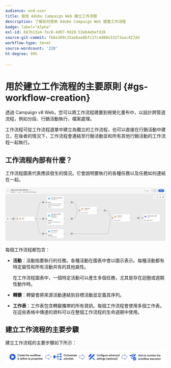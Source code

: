 ```yaml
---
audience: end-user
title: 使用 Adobe Campaign Web 建立工作流程
description: 了解如何使用 Adobe Campaign Web 建置工作流程
badge: label="Alpha"
exl-id: 687b13a4-7ec8-4d07-9d20-53eb4ebefd28
source-git-commit: fb6e389c25aebae8bfc17c4d88e33273aac427dd
workflow-type: tm+mt
source-wordcount: '228'
ht-degree: 99%

---
```



# 用於建立工作流程的主要原則 {#gs-workflow-creation}

透過 Campaign v8 Web，您可以將工作流程建置到視覺化畫布中，以設計跨管道流程，例如分段、行銷活動執行、檔案處理。

工作流程可從工作流程選單中建立為獨立的工作流程，也可以直接在行銷活動中建立，在後者的情況下，工作流程會連結至行銷活動並和所有其他行銷活動的工作流程一起執行。

## 工作流程內部有什麼？

工作流程圖表代表應該發生的情況。它會說明要執行的各種任務以及任務如何連結在一起。

![](assets/workflow-example.png)

每個工作流程都包含：

* **活動**：活動指要執行的任務。各種活動在圖表中會以圖示表示。每種活動都有特定屬性和所有活動共有的其他屬性。

  在工作流程圖表中，一個特定活動可以產生多個任務，尤其是存在迴圈或週期性動作時。

* **轉變**：轉變會將來源活動連結到目標活動並定義其序列。

* **工作表**：工作表包含轉變攜帶的所有資訊。每個工作流程會使用多個工作表。在這些表格中傳達的資料可以在整個工作流程的生命週期中使用。

## 建立工作流程的主要步驟

建立工作流程的主要步驟如下所示：

![](assets/workflow-creation-process.png)

